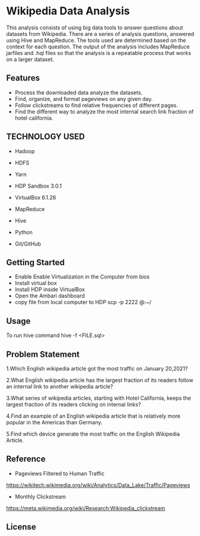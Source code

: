# Wikipedia Data Analysis 

This analysis consists of using big data tools to answer questions about datasets from Wikipedia. There are a series of analysis questions, answered using Hive and MapReduce. The tools used are determined based on the context for each question. The output of the analysis includes MapReduce jarfiles and .hql files so that the analysis is a repeatable process that works on a larger dataset.

## Features
- Process the downloaded data analyze the datasets.
- Find, organize, and format pageviews on any given day.
- Follow clickstreams to find relative frequencies of different pages.
- Find the different way to analyze the most internal search link fraction of hotel california.

## TECHNOLOGY USED  
- Hadoop

-  HDFS

-  Yarn
- HDP Sandbox 3.0.1

- VirtualBox 6.1.26

-  MapReduce

-  Hive

-  Python

-  Git/GitHub

## Getting Started

- Enable Enable Virtualization in the Computer from bios
- Install virtual box
- Install HDP inside VirtualBox
- Open the Ambari dashboard
- copy file from local computer to HDP scp -p 2222 <FILE> <user>@<ip>:~/

## Usage
To run hive command hive -f <FILE.sql>

## Problem Statement 
1.Which English wikipedia article got the most traffic on January 20,2021?

2.What English wikipedia article has the largest fraction of its readers follow an internal link to another wikipedia article?

3.What series of wikipedia articles, starting with Hotel California, keeps the largest fraction of its readers clicking on internal links?

4.Find an example of an English wikipedia article that is relatively more popular in the Americas than Germany.

5.Find which device generate the most traffic on the English Wikipedia Article.

## Reference
-  Pageviews Filtered to Human Traffic

https://wikitech.wikimedia.org/wiki/Analytics/Data_Lake/Traffic/Pageviews

-  Monthly Clickstream

https://meta.wikimedia.org/wiki/Research:Wikipedia_clickstream

## License
